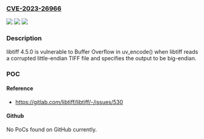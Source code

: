 ### [CVE-2023-26966](https://cve.mitre.org/cgi-bin/cvename.cgi?name=CVE-2023-26966)
![](https://img.shields.io/static/v1?label=Product&message=n%2Fa&color=blue)
![](https://img.shields.io/static/v1?label=Version&message=n%2Fa&color=blue)
![](https://img.shields.io/static/v1?label=Vulnerability&message=n%2Fa&color=brighgreen)

### Description

libtiff 4.5.0 is vulnerable to Buffer Overflow in uv_encode() when libtiff reads a corrupted little-endian TIFF file and specifies the output to be big-endian.

### POC

#### Reference
- https://gitlab.com/libtiff/libtiff/-/issues/530

#### Github
No PoCs found on GitHub currently.

